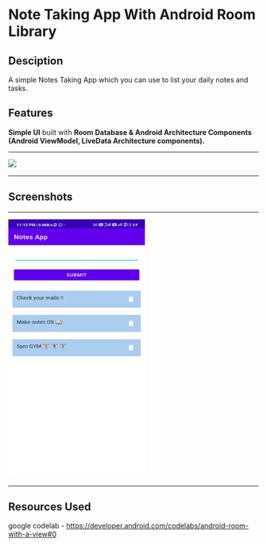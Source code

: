 # Note Taking App With Android Room Library


## Desciption

A simple Notes Taking App which you can use to list your daily notes and tasks. 

## Features
**Simple UI** built with **Room Database & Android Architecture Components (Android ViewModel, LiveData Architecture components).**

-----------------------

<img src ="https://developer.android.com/codelabs/android-room-with-a-view/img/a7da8f5ea91bac52.png">

-----------------------

## Screenshots
-----------------------
 
<img src = "https://github.com/tanishq1306/NotesApp/blob/main/ss.jpg" height = 520, width = 275>

-----------------------

## Resources Used 
google codelab - https://developer.android.com/codelabs/android-room-with-a-view#0
